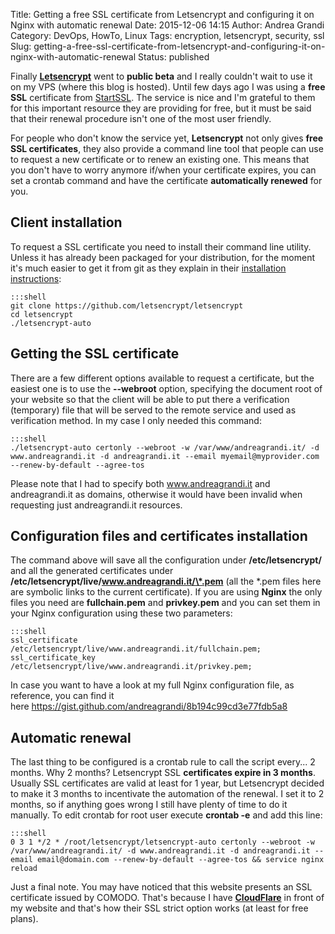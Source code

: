 Title: Getting a free SSL certificate from Letsencrypt and configuring it on Nginx with automatic renewal
Date: 2015-12-06 14:15
Author: Andrea Grandi
Category: DevOps, HowTo, Linux
Tags: encryption, letsencrypt, security, ssl
Slug: getting-a-free-ssl-certificate-from-letsencrypt-and-configuring-it-on-nginx-with-automatic-renewal
Status: published

Finally **[Letsencrypt](https://letsencrypt.org/)** went to **public
beta** and I really couldn't wait to use it on my VPS (where this blog
is hosted). Until few days ago I was using a **free SSL** certificate
from [StartSSL](https://www.startssl.com/). The service is nice and I'm
grateful to them for this important resource they are providing for
free, but it must be said that their renewal procedure isn't one of the
most user friendly.

For people who don't know the service yet, **Letsencrypt** not only
gives **free SSL certificates**, they also provide a command line tool
that people can use to request a new certificate or to renew an existing
one. This means that you don't have to worry anymore if/when your
certificate expires, you can set a crontab command and have the
certificate **automatically renewed** for you.

## Client installation

To request a SSL certificate you need to install their command line
utility. Unless it has already been packaged for your distribution, for
the moment it's much easier to get it from git as they explain in their
[installation
instructions](https://letsencrypt.readthedocs.org/en/latest/using.html#installation):

    :::shell
    git clone https://github.com/letsencrypt/letsencrypt
    cd letsencrypt
    ./letsencrypt-auto

## Getting the SSL certificate

There are a few different options available to request a certificate,
but the easiest one is to use the **--webroot** option, specifying the
document root of your website so that the client will be able to put
there a verification (temporary) file that will be served to the remote
service and used as verification method. In my case I only needed this
command:

    :::shell
    ./letsencrypt-auto certonly --webroot -w /var/www/andreagrandi.it/ -d www.andreagrandi.it -d andreagrandi.it --email myemail@myprovider.com --renew-by-default --agree-tos

Please note that I had to specify both www.andreagrandi.it and
andreagrandi.it as domains, otherwise it would have been invalid when
requesting just andreagrandi.it resources.

## Configuration files and certificates installation

The command above will save all the configuration under
**/etc/letsencrypt/** and all the generated certificates under
**/etc/letsencrypt/live/www.andreagrandi.it/\*.pem** (all the \*.pem
files here are symbolic links to the current certificate). If you are
using **Nginx** the only files you need are **fullchain.pem** and
**privkey.pem** and you can set them in your Nginx configuration using
these two parameters:

    :::shell
    ssl_certificate /etc/letsencrypt/live/www.andreagrandi.it/fullchain.pem;
    ssl_certificate_key /etc/letsencrypt/live/www.andreagrandi.it/privkey.pem;

In case you want to have a look at my full Nginx configuration file, as
reference, you can find it
here <https://gist.github.com/andreagrandi/8b194c99cd3e77fdb5a8>

## Automatic renewal

The last thing to be configured is a crontab rule to call the script
every... 2 months. Why 2 months? Letsencrypt SSL **certificates expire
in 3 months**. Usually SSL certificates are valid at least for 1 year,
but Letsencrypt decided to make it 3 months to incentivate the
automation of the renewal. I set it to 2 months, so if anything goes
wrong I still have plenty of time to do it manually. To edit crontab for
root user execute **crontab -e** and add this line:

    :::shell
    0 3 1 */2 * /root/letsencrypt/letsencrypt-auto certonly --webroot -w /var/www/andreagrandi.it/ -d www.andreagrandi.it -d andreagrandi.it --email email@domain.com --renew-by-default --agree-tos && service nginx reload

Just a final note. You may have noticed that this website presents an
SSL certificate issued by COMODO. That's because I have
**[CloudFlare](https://www.cloudflare.com/)** in front of my website and
that's how their SSL strict option works (at least for free plans).
